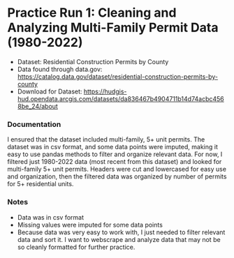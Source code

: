 # Practice Run 1: Cleaning and Analyzing Multi-Family Permit Data (1980-2022) 

- Dataset: Residential Construction Permits by County 
- Data found through data.gov: https://catalog.data.gov/dataset/residential-construction-permits-by-county
- Download for Dataset: https://hudgis-hud.opendata.arcgis.com/datasets/da836467b4904711b14d74acbc4568be_24/about 

### Documentation 
I ensured that the dataset included multi-family, 5+ unit permits.
The dataset was in csv format, and some data points were imputed, making it easy to use pandas methods to filter and organize relevant data. For now, I filtered just 1980-2022 data (most recent from this dataset) and looked for multi-family 5+ unit permits.
Headers were cut and lowercased for easy use and organization, then the filtered data was organized by number of permits for 5+ residential units. 

### Notes 
- Data was in csv format
- Missing values were imputed for some data points 
- Because data was very easy to work with, I just needed to filter relevant data and sort it. I want to webscrape and analyze data that may not be so cleanly formatted for further practice. 

